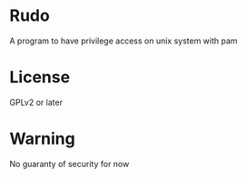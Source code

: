 # Rudo
A program to have privilege access on unix system with pam

# License
GPLv2 or later

# Warning
No guaranty of security for now
